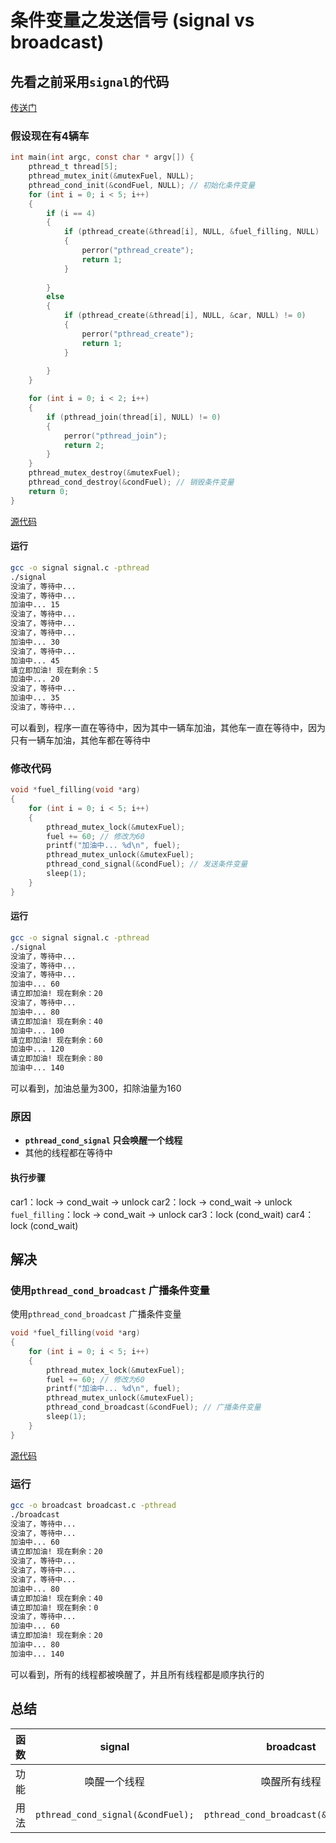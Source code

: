 # 条件变量之发送信号 (signal vs broadcast)

## 先看之前采用`signal`的代码

[传送门](../10.条件变量/条件变量.c)

### 假设现在有4辆车

```c
int main(int argc, const char * argv[]) {
    pthread_t thread[5];
    pthread_mutex_init(&mutexFuel, NULL);
    pthread_cond_init(&condFuel, NULL); // 初始化条件变量
    for (int i = 0; i < 5; i++)
    {
        if (i == 4)
        {
            if (pthread_create(&thread[i], NULL, &fuel_filling, NULL) != 0)
            {
                perror("pthread_create");
                return 1;
            }
            
        }
        else
        {
            if (pthread_create(&thread[i], NULL, &car, NULL) != 0)
            {
                perror("pthread_create");
                return 1;
            }
            
        }
    }

    for (int i = 0; i < 2; i++)
    {
        if (pthread_join(thread[i], NULL) != 0)
        {
            perror("pthread_join");
            return 2;
        }
    }
    pthread_mutex_destroy(&mutexFuel);
    pthread_cond_destroy(&condFuel); // 销毁条件变量
    return 0;
}
```

[源代码](signal.c)

#### 运行

```bash
gcc -o signal signal.c -pthread
./signal
没油了，等待中...
没油了，等待中...
加油中... 15
没油了，等待中...
没油了，等待中...
没油了，等待中...
加油中... 30
没油了，等待中...
加油中... 45
请立即加油! 现在剩余：5
加油中... 20
没油了，等待中...
加油中... 35
没油了，等待中...
```

可以看到，程序一直在等待中，因为其中一辆车加油，其他车一直在等待中，因为只有一辆车加油，其他车都在等待中

### 修改代码

```c
void *fuel_filling(void *arg)
{
    for (int i = 0; i < 5; i++)
    {
        pthread_mutex_lock(&mutexFuel);
        fuel += 60; // 修改为60
        printf("加油中... %d\n", fuel);
        pthread_mutex_unlock(&mutexFuel);
        pthread_cond_signal(&condFuel); // 发送条件变量
        sleep(1);
    }
}
```

#### 运行

```bash
gcc -o signal signal.c -pthread
./signal
没油了，等待中...
没油了，等待中...
没油了，等待中...
加油中... 60
请立即加油! 现在剩余：20
没油了，等待中...
加油中... 80
请立即加油! 现在剩余：40
加油中... 100
请立即加油! 现在剩余：60
加油中... 120
请立即加油! 现在剩余：80
加油中... 140
```

可以看到，加油总量为300，扣除油量为160

### 原因

- **`pthread_cond_signal` 只会唤醒一个线程**
- 其他的线程都在等待中

#### 执行步骤

car1：lock -> cond_wait -> unlock
car2：lock -> cond_wait -> unlock
`fuel_filling`：lock -> cond_wait -> unlock
car3：lock (cond_wait)
car4：lock (cond_wait)

## 解决

### 使用`pthread_cond_broadcast` 广播条件变量

使用`pthread_cond_broadcast` 广播条件变量

```c
void *fuel_filling(void *arg)
{
    for (int i = 0; i < 5; i++)
    {
        pthread_mutex_lock(&mutexFuel);
        fuel += 60; // 修改为60
        printf("加油中... %d\n", fuel);
        pthread_mutex_unlock(&mutexFuel);
        pthread_cond_broadcast(&condFuel); // 广播条件变量
        sleep(1);
    }
}
```

[源代码](broadcast.c)


### 运行

```bash
gcc -o broadcast broadcast.c -pthread
./broadcast
没油了，等待中...
没油了，等待中...
加油中... 60
请立即加油! 现在剩余：20
没油了，等待中...
没油了，等待中...
没油了，等待中...
加油中... 80
请立即加油! 现在剩余：40
请立即加油! 现在剩余：0
没油了，等待中...
加油中... 60
请立即加油! 现在剩余：20
加油中... 80
加油中... 140
```

可以看到，所有的线程都被唤醒了，并且所有线程都是顺序执行的

## 总结

| 函数 | signal | broadcast |
| :----: | :----: | :----: |
| 功能 | 唤醒一个线程 | 唤醒所有线程 |
| 用法 | `pthread_cond_signal(&condFuel);` | `pthread_cond_broadcast(&condFuel);` |